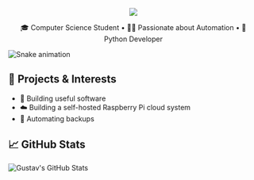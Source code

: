 <p align="center">
  <img src="https://capsule-render.vercel.app/api?type=waving&height=200&color=gradient&text=Hi there 👋&section=header&fontAlignY=25&animation=fadeIn&textBg=false&descAlign=0&fontColor=FFFFFF)"/>
</p>

<p align="center">
  🎓 Computer Science Student • 🧑‍💻 Passionate about Automation • 🐍 Python Developer
</p>

![Snake animation](https://github.com/Gazoooo/Gazoooo/blob/output/github-contribution-grid-snake.svg)


## 🚀 Projects & Interests
- 🧠 Building useful software
- ☁️ Building a self-hosted Raspberry Pi cloud system
- 📁 Automating backups

## 📈 GitHub Stats

![Gustav's GitHub Stats](https://github-readme-stats.vercel.app/api?username=Gazoooo&show_icons=true&theme=tokyonight)

